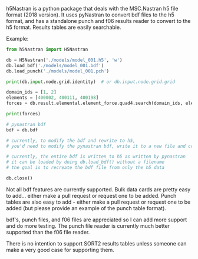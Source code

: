h5Nastran is a python package that deals with the MSC.Nastran h5 file format (2018 version).  It uses pyNastran to convert bdf files to the h5 format, and has a standalone punch and f06 results reader to convert to the h5 format.  Results tables are easily searchable.

Example:
```python
from h5Nastran import H5Nastran

db = H5Nastran('./models/model_001.h5', 'w')
db.load_bdf('./models/model_001.bdf')
db.load_punch('./models/model_001.pch')

print(db.input.node.grid.identity)  # or db.input.node.grid.grid

domain_ids = [1, 2]
elements = [400002, 400111, 400198]
forces = db.result.elemental.element_force.quad4.search(domain_ids, elements)

print(forces)

# pynastran bdf
bdf = db.bdf

# currently, to modify the bdf and rewrite to h5,
# you'd need to modify the pynastran bdf, write it to a new file and create a new h5 database

# currently, the entire bdf is written to h5 as written by pynastran
# it can be loaded by doing db.load_bdf() without a filename
# the goal is to recreate the bdf file from only the h5 data

db.close()
```


Not all bdf features are currently supported.  Bulk data cards are pretty easy to add... either make a pull request or request one to be added.  Punch tables are also easy to add - either make a pull request or request one to be added (but please provide an example of the punch table format).

bdf's, punch files, and f06 files are appreciated so I can add more support and do more testing.  The punch file reader is currently much better supported than the f06 file reader.

There is no intention to support SORT2 results tables unless someone can make a very good case for supporting them.
